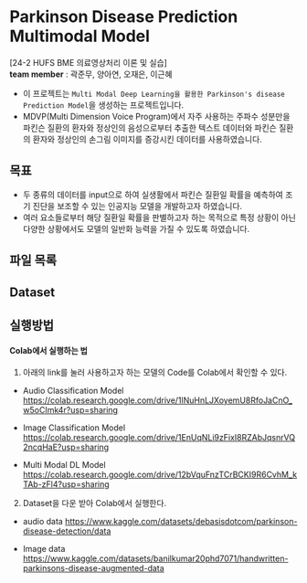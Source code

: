 # Parkinson Disease Prediction Multimodal Model
[24-2 HUFS BME 의료영상처리 이론 및 실습] \
**team member** : 곽준무, 양아연, 오재은, 이근혜

- 이 프로젝트는 `Multi Modal Deep Learning을 활용한 Parkinson's disease Prediction Model`을 생성하는 프로젝트입니다.
- MDVP(Multi Dimension Voice Program)에서 자주 사용하는 주파수 성분만을 파킨슨 질환의 환자와 정상인의 음성으로부터 추출한 텍스트 데이터와 파킨슨 질환의 환자와 정상인의 손그림 이미지를 증강시킨 데이터를 사용하였습니다.
## 목표
- 두 종류의 데이터를 input으로 하여 실생활에서 파킨슨 질환일 확률을 예측하여 조기 진단을 보조할 수 있는 인공지능 모델을 개발하고자 하였습니다.
- 여러 요소들로부터 해당 질환일 확률을 판별하고자 하는 목적으로 특정 상황이 아닌 다양한 상황에서도 모델의 일반화 능력을 가질 수 있도록 하였습니다. 

## 파일 목록

## Dataset

## 실행방법

#### Colab에서 실행하는 법
1. 아래의 link를 눌러 사용하고자 하는 모델의 Code를 Colab에서 확인할 수 있다.
- Audio Classification Model
https://colab.research.google.com/drive/1lNuHnLJXoyemU8RfoJaCnO_w5oCImk4r?usp=sharing

- Image Classification Model
https://colab.research.google.com/drive/1EnUqNLi9zFixI8RZAbJqsnrVQ2ncqHaE?usp=sharing

- Multi Modal DL Model
https://colab.research.google.com/drive/12bVquFnzTCrBCKI9R6CvhM_kTAb-zFl4?usp=sharing

2. Dataset을 다운 받아 Colab에서 실행한다.
-  audio data
https://www.kaggle.com/datasets/debasisdotcom/parkinson-disease-detection/data

- Image data
https://www.kaggle.com/datasets/banilkumar20phd7071/handwritten-parkinsons-disease-augmented-data
